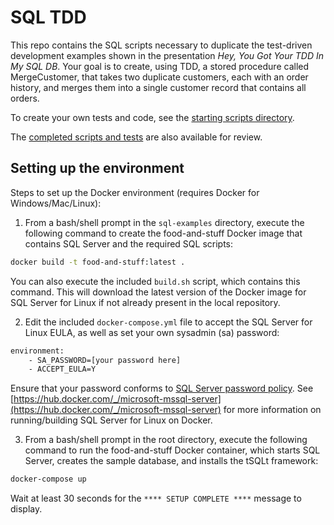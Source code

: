 # SQL TDD

This repo contains the SQL scripts necessary to duplicate the test-driven development examples shown in the presentation *Hey, You Got Your TDD In My SQL DB*. Your goal is to create, using TDD, a stored procedure called MergeCustomer, that takes two duplicate customers, each with an order history, and merges them into a single customer record that contains all orders.

To create your own tests and code, see the [starting scripts directory](./starting-scripts/).

The [completed scripts and tests](./completed-scripts/) are also available for review.


## Setting up the environment
Steps to set up the Docker environment (requires Docker for Windows/Mac/Linux):

1. From a bash/shell prompt in the `sql-examples` directory, execute the following command to create the food-and-stuff Docker image that contains SQL Server and the required SQL scripts:

  ```sh
  docker build -t food-and-stuff:latest . 
  ```
 You can also execute the included `build.sh` script, which contains this command. This will download the latest version of the Docker image for SQL Server for Linux if not already present in the local repository.

2. Edit the included `docker-compose.yml` file to accept the SQL Server for Linux EULA, as well as set your own sysadmin (sa) password:

  ```sh
  environment: 
      - SA_PASSWORD=[your password here]
      - ACCEPT_EULA=Y
  ```  

  Ensure that your password conforms to [SQL Server password policy](https://docs.microsoft.com/en-us/sql/relational-databases/security/password-policy). See [https://hub.docker.com/_/microsoft-mssql-server](https://hub.docker.com/_/microsoft-mssql-server) for more information on running/building SQL Server for Linux on Docker.
 
3. From a bash/shell prompt in the root directory, execute the following command to run the food-and-stuff Docker container, which starts SQL Server, creates the sample database, and installs the tSQLt framework:

  ```sh
  docker-compose up
  ```
  
 Wait at least 30 seconds for the `**** SETUP COMPLETE ****` message to display.
